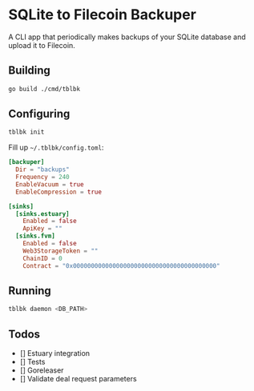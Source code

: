 # SQLite to Filecoin Backuper

A CLI app that periodically makes backups of your SQLite database and upload it to Filecoin.

## Building

```bash
go build ./cmd/tblbk
```

## Configuring

```bash
tblbk init 
```

Fill up `~/.tblbk/config.toml`:

```toml
[backuper]
  Dir = "backups"
  Frequency = 240
  EnableVacuum = true
  EnableCompression = true

[sinks]
  [sinks.estuary]
    Enabled = false
    ApiKey = ""
  [sinks.fvm]
    Enabled = false
    Web3StorageToken = ""
    ChainID = 0
    Contract = "0x0000000000000000000000000000000000000000"
```

## Running

```bash
tblbk daemon <DB_PATH>
```

## Todos

- [] Estuary integration
- [] Tests
- [] Goreleaser
- [] Validate deal request parameters
